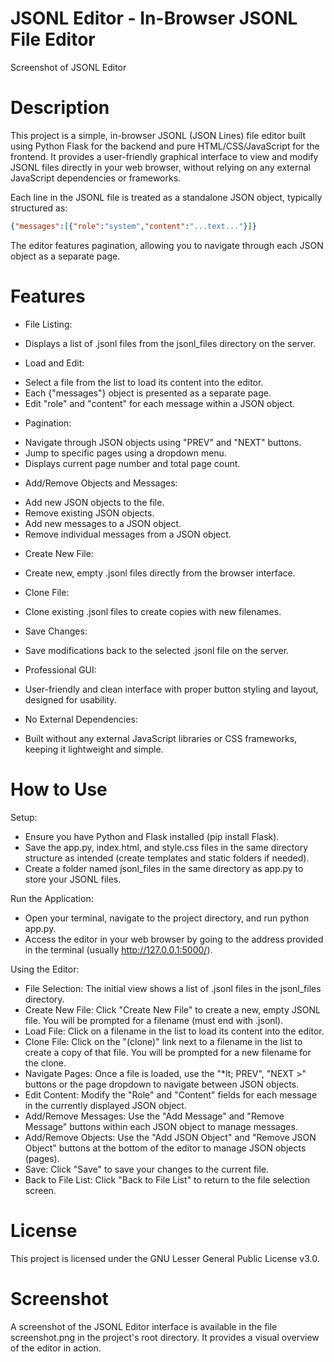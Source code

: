 # JSONL Editor - In-Browser JSONL File Editor

Screenshot of JSONL Editor

# Description

This project is a simple, in-browser JSONL (JSON Lines) file editor built using Python Flask for the backend and pure HTML/CSS/JavaScript for the frontend. It provides a user-friendly graphical interface to view and modify JSONL files directly in your web browser, without relying on any external JavaScript dependencies or frameworks.

Each line in the JSONL file is treated as a standalone JSON object, typically structured as:
```json
{"messages":[{"role":"system","content":"...text..."}]}
```

The editor features pagination, allowing you to navigate through each JSON object as a separate page.

# Features

- File Listing:
* Displays a list of .jsonl files from the jsonl_files directory on the server.
- Load and Edit:
* Select a file from the list to load its content into the editor.
* Each {"messages"} object is presented as a separate page.
* Edit "role" and "content" for each message within a JSON object.
- Pagination:
* Navigate through JSON objects using "PREV" and "NEXT" buttons.
* Jump to specific pages using a dropdown menu.
* Displays current page number and total page count.
- Add/Remove Objects and Messages:
* Add new JSON objects to the file.
* Remove existing JSON objects.
* Add new messages to a JSON object.
* Remove individual messages from a JSON object.
- Create New File:
* Create new, empty .jsonl files directly from the browser interface.
- Clone File:
* Clone existing .jsonl files to create copies with new filenames.
- Save Changes:
* Save modifications back to the selected .jsonl file on the server.
- Professional GUI:
* User-friendly and clean interface with proper button styling and layout, designed for usability.
- No External Dependencies:
* Built without any external JavaScript libraries or CSS frameworks, keeping it lightweight and simple.

# How to Use

Setup:
* Ensure you have Python and Flask installed (pip install Flask).
* Save the app.py, index.html, and style.css files in the same directory structure as intended (create templates and static folders if needed).
* Create a folder named jsonl_files in the same directory as app.py to store your JSONL files.

Run the Application:
* Open your terminal, navigate to the project directory, and run python app.py.
* Access the editor in your web browser by going to the address provided in the terminal (usually http://127.0.0.1:5000/).

Using the Editor:
* File Selection: The initial view shows a list of .jsonl files in the jsonl_files directory.
* Create New File: Click "Create New File" to create a new, empty JSONL file. You will be prompted for a filename (must end with .jsonl).
* Load File: Click on a filename in the list to load its content into the editor.
* Clone File: Click on the "(clone)" link next to a filename in the list to create a copy of that file. You will be prompted for a new filename for the clone.
* Navigate Pages: Once a file is loaded, use the "*lt; PREV", "NEXT >" buttons or the page dropdown to navigate between JSON objects.
* Edit Content: Modify the "Role" and "Content" fields for each message in the currently displayed JSON object.
* Add/Remove Messages: Use the "Add Message" and "Remove Message" buttons within each JSON object to manage messages.
* Add/Remove Objects: Use the "Add JSON Object" and "Remove JSON Object" buttons at the bottom of the editor to manage JSON objects (pages).
* Save: Click "Save" to save your changes to the current file.
* Back to File List: Click "Back to File List" to return to the file selection screen.
# License

This project is licensed under the GNU Lesser General Public License v3.0.

# Screenshot

A screenshot of the JSONL Editor interface is available in the file screenshot.png in the project's root directory. It provides a visual overview of the editor in action.